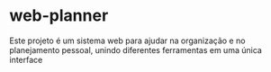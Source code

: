 # web-planner
Este projeto é um sistema web para ajudar na organização e no planejamento pessoal, unindo diferentes ferramentas em uma única interface
